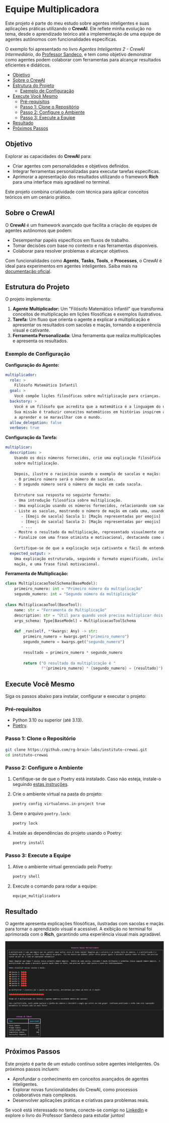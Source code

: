 # Equipe Multiplicadora  <!-- omit in toc -->

Este projeto é parte do meu estudo sobre agentes inteligentes e suas aplicações práticas utilizando o **CrewAI**. Ele reflete minha evolução no tema, desde o aprendizado teórico até a implementação de uma equipe de agentes autônomos com funcionalidades específicas.  

O exemplo foi apresentado no livro *Agentes Inteligentes 2 - CrewAI Intermediário*, do [Professor Sandeco](https://www.youtube.com/@canalsandeco), e tem como objetivo demonstrar como agentes podem colaborar com ferramentas para alcançar resultados eficientes e didáticos.

- [Objetivo](#objetivo)
- [Sobre o CrewAI](#sobre-o-crewai)
- [Estrutura do Projeto](#estrutura-do-projeto)
  - [Exemplo de Configuração](#exemplo-de-configuração)
- [Execute Você Mesmo](#execute-você-mesmo)
  - [Pré-requisitos](#pré-requisitos)
  - [Passo 1: Clone o Repositório](#passo-1-clone-o-repositório)
  - [Passo 2: Configure o Ambiente](#passo-2-configure-o-ambiente)
  - [Passo 3: Execute a Equipe](#passo-3-execute-a-equipe)
- [Resultado](#resultado)
- [Próximos Passos](#próximos-passos)

## Objetivo  

Explorar as capacidades do **CrewAI** para:

- Criar agentes com personalidades e objetivos definidos.  
- Integrar ferramentas personalizadas para executar tarefas específicas.  
- Aprimorar a apresentação dos resultados utilizando o framework **Rich** para uma interface mais agradável no terminal.  

Este projeto combina criatividade com técnica para aplicar conceitos teóricos em um cenário prático.  

## Sobre o CrewAI  

O **CrewAI** é um framework avançado que facilita a criação de equipes de agentes autônomos que podem:  

- Desempenhar papéis específicos em fluxos de trabalho.  
- Tomar decisões com base no contexto e nas ferramentas disponíveis.  
- Colaborar para resolver problemas e alcançar objetivos.  

Com funcionalidades como **Agents**, **Tasks**, **Tools**, e **Processes**, o CrewAI é ideal para experimentos em agentes inteligentes. Saiba mais na [documentação oficial](https://docs.crewai.com/introduction).  

## Estrutura do Projeto  

O projeto implementa:  

1. **Agente Multiplicador:** Um "Filósofo Matemático Infantil" que transforma conceitos de multiplicação em lições filosóficas e exemplos ilustrativos.  
2. **Tarefa:** Um fluxo que orienta o agente a explicar a multiplicação e apresentar os resultados com sacolas e maçãs, tornando a experiência visual e cativante.  
3. **Ferramenta Personalizada:** Uma ferramenta que realiza multiplicações e apresenta os resultados.  

### Exemplo de Configuração  

**Configuração do Agente:**  

```yaml
multiplicador:
  role: >
    Filósofo Matemático Infantil
  goal: >
    Você compõe lições filosóficas sobre multiplicação para crianças.
  backstory: >
    Você é um filósofo que acredita que a matemática é a linguagem do universo. 
    Sua missão é traduzir conceitos matemáticos em histórias inspirem as crianças 
    a aprender e se maravilhar com o mundo.
  allow_delegation: false
  verbose: true
```  

**Configuração da Tarefa:**  

```yaml
multiplicar:
  description: >
    Usando os dois números fornecidos, crie uma explicação filosófica 
    sobre multiplicação.     

    Depois, ilustre o raciocínio usando o exemplo de sacolas e maçãs:
    - O primeiro número será o número de sacolas.
    - O segundo número será o número de maçãs em cada sacola.

    Estruture sua resposta no seguinte formato:
    - Uma introdução filosófica sobre multiplicação.
    - Uma explicação usando os números fornecidos, relacionando com sacolas e maçãs.
    - Liste as sacolas, mostrando o número de maçãs em cada uma, usando emojis de sacolas e maçãs:
       - [Emoji de sacola] Sacola 1: [Maçãs representadas por emojis]
       - [Emoji de sacola] Sacola 2: [Maçãs representadas por emojis]
       - ...
    - Mostre o resultado da multiplicação, representado visualmente com os emojis de maçãs.
    - Finalize com uma frase otimista e motivacional, destacando como a multiplicação é poderosa.

    Certifique-se de que a explicação seja cativante e fácil de entender para crianças.
  expected_output: >
    Uma explicação estruturada, seguindo o formato especificado, incluindo os emojis para sacolas e 
    maçãs, e uma frase final motivacional.
```  

**Ferramenta de Multiplicação:**  

```python
class MultiplicacaoToolSchema(BaseModel):
    primeiro_numero: int = "Primeiro número da multiplicação"
    segundo_numero: int = "Segundo número da multiplicação"

class MultiplicacaoTool(BaseTool):
    name: str = "Ferramenta de Multiplicação"
    description: str = "Útil para quando você precisa multiplicar dois números"
    args_schema: Type[BaseModel] = MultiplicacaoToolSchema

    def _run(self, **kwargs: Any) -> str:
        primeiro_numero = kwargs.get("primeiro_numero")
        segundo_numero = kwargs.get("segundo_numero")
        
        resultado = primeiro_numero * segundo_numero

        return ("O resultado da multiplicação é "
                f"{primeiro_numero} * {segundo_numero} = {resultado}")
```

## Execute Você Mesmo  

Siga os passos abaixo para instalar, configurar e executar o projeto:  

### Pré-requisitos  

- Python 3.10 ou superior (até 3.13).  
- [Poetry](https://python-poetry.org/).  

### Passo 1: Clone o Repositório  

```bash  
git clone https://github.com/rg-brain-labs/instituto-crewai.git  
cd instituto-crewai  
```  

### Passo 2: Configure o Ambiente  

1. Certifique-se de que o Poetry está instalado. Caso não esteja, instale-o seguindo [estas instruções](https://python-poetry.org/docs/#installation).  
2. Crie o ambiente virtual na pasta do projeto:

    ```bash  
    poetry config virtualenvs.in-project true  
    ```

3. Gere o arquivo `poetry.lock`:

    ```bash  
    poetry lock  
    ```

4. Instale as dependências do projeto usando o Poetry:

    ```bash  
    poetry install  
    ```  

### Passo 3: Execute a Equipe

1. Ative o ambiente virtual gerenciado pelo Poetry:  

    ```bash  
    poetry shell  
    ```  

2. Execute o comando para rodar a equipe:  

   ```bash  
   equipe_multiplicadora  
   ```  

## Resultado  

O agente apresenta explicações filosóficas, ilustradas com sacolas e maçãs para tornar o aprendizado visual e acessível. A exibição no terminal foi aprimorada com o **Rich**, garantindo uma experiência visual mais agradável.  

![Resultado da Equipe](imagens/resultado-equipe.png)  

## Próximos Passos  

Este projeto é parte de um estudo contínuo sobre agentes inteligentes. Os próximos passos incluem:  

- Aprofundar o conhecimento em conceitos avançados de agentes inteligentes.  
- Explorar novas funcionalidades do CrewAI, como processos colaborativos mais complexos.  
- Desenvolver aplicações práticas e criativas para problemas reais.  

Se você está interessado no tema, conecte-se comigo no [LinkedIn](https://www.linkedin.com/in/ro-goncalves/) e explore o livro do Professor Sandeco para estudar juntos!  
